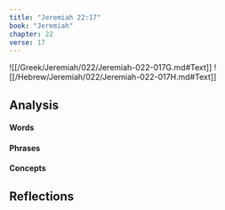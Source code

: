 ```yaml
---
title: "Jeremiah 22:17"
book: "Jeremiah"
chapter: 22
verse: 17
---
```

![[/Greek/Jeremiah/022/Jeremiah-022-017G.md#Text]]
![[/Hebrew/Jeremiah/022/Jeremiah-022-017H.md#Text]]

## Analysis

#### Words

#### Phrases

#### Concepts

## Reflections
